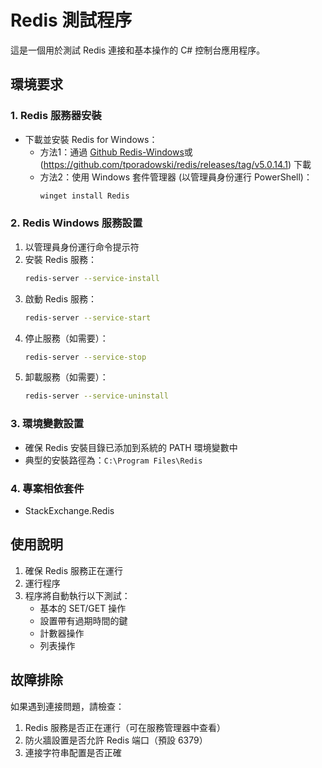 # Redis 測試程序

這是一個用於測試 Redis 連接和基本操作的 C# 控制台應用程序。

## 環境要求

### 1. Redis 服務器安裝
- 下載並安裝 Redis for Windows：
  - 方法1：通過 [Github Redis-Windows](https://github.com/microsoftarchive/redis/releases)或(https://github.com/tporadowski/redis/releases/tag/v5.0.14.1) 下載
  - 方法2：使用 Windows 套件管理器 (以管理員身份運行 PowerShell)：
    ```powershell
    winget install Redis
    ```

### 2. Redis Windows 服務設置
1. 以管理員身份運行命令提示符
2. 安裝 Redis 服務：
   ```bash
   redis-server --service-install
   ```
3. 啟動 Redis 服務：
   ```bash
   redis-server --service-start
   ```
4. 停止服務（如需要）：
   ```bash
   redis-server --service-stop
   ```
5. 卸載服務（如需要）：
   ```bash
   redis-server --service-uninstall
   ```

### 3. 環境變數設置
- 確保 Redis 安裝目錄已添加到系統的 PATH 環境變數中
- 典型的安裝路徑為：`C:\Program Files\Redis`

### 4. 專案相依套件
- StackExchange.Redis

## 使用說明

1. 確保 Redis 服務正在運行
2. 運行程序
3. 程序將自動執行以下測試：
   - 基本的 SET/GET 操作
   - 設置帶有過期時間的鍵
   - 計數器操作
   - 列表操作

## 故障排除

如果遇到連接問題，請檢查：
1. Redis 服務是否正在運行（可在服務管理器中查看）
2. 防火牆設置是否允許 Redis 端口（預設 6379）
3. 連接字符串配置是否正確 
